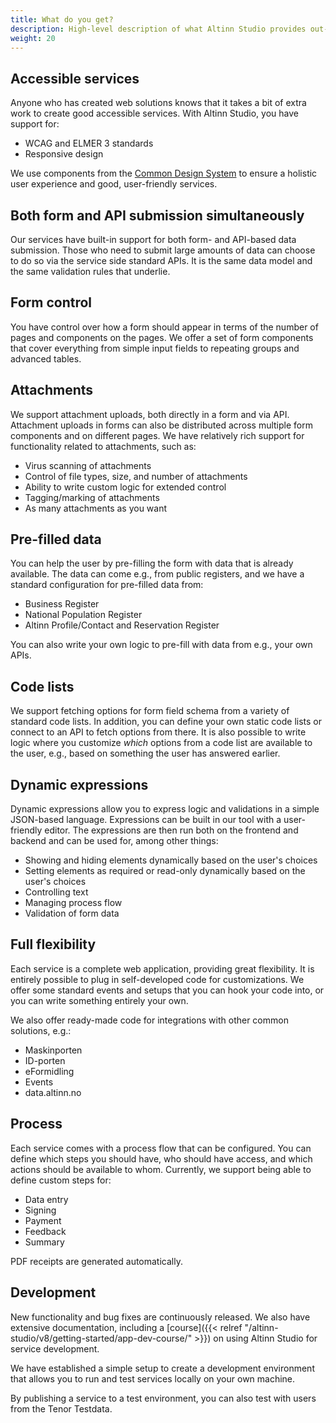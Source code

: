 ```yaml
---
title: What do you get?
description: High-level description of what Altinn Studio provides out-of-the-box
weight: 20
---
```


## Accessible services
Anyone who has created web solutions knows that it takes a bit of extra work to create good accessible services.
With Altinn Studio, you have support for:
- WCAG and ELMER 3 standards
- Responsive design

We use components from the [Common Design System](https://www.designsystemet.no/) to ensure a holistic user experience
and good, user-friendly services.

## Both form and API submission simultaneously
Our services have built-in support for both form- and API-based data submission. Those who need to submit
large amounts of data can choose to do so via the service side standard APIs. It is the same data model
and the same validation rules that underlie.

## Form control
You have control over how a form should appear in terms of the number of pages and components on the pages. We offer
a set of form components that cover everything from simple input fields to repeating groups and advanced tables.

## Attachments
We support attachment uploads, both directly in a form and via API. Attachment uploads in forms can also be distributed
across multiple form components and on different pages. We have relatively rich support for functionality
related to attachments, such as:
- Virus scanning of attachments
- Control of file types, size, and number of attachments
- Ability to write custom logic for extended control
- Tagging/marking of attachments
- As many attachments as you want

## Pre-filled data
You can help the user by pre-filling the form with data that is already available. The data can come
e.g., from public registers, and we have a standard configuration for pre-filled data from:
- Business Register
- National Population Register
- Altinn Profile/Contact and Reservation Register

You can also write your own logic to pre-fill with data from e.g., your own APIs.

## Code lists
We support fetching options for form field schema from a variety of standard code lists. In addition, you can define
your own static code lists or connect to an API to fetch options from there.
It is also possible to write logic where you customize _which_ options from a code list are available to the user,
e.g., based on something the user has answered earlier.

## Dynamic expressions
Dynamic expressions allow you to express logic and validations in a simple JSON-based language. Expressions can be built in our
tool with a user-friendly editor. The expressions are then run both on the frontend and backend and can be used for, among other things:
- Showing and hiding elements dynamically based on the user's choices
- Setting elements as required or read-only dynamically based on the user's choices
- Controlling text
- Managing process flow
- Validation of form data

## Full flexibility
Each service is a complete web application, providing great flexibility. It is entirely possible to plug in
self-developed code for customizations. We offer some standard events and setups that you can hook your code into,
or you can write something entirely your own.

We also offer ready-made code for integrations with other common solutions, e.g.:
- Maskinporten
- ID-porten
- eFormidling
- Events
- data.altinn.no

## Process
Each service comes with a process flow that can be configured. You can define which steps you should have, who should
have access, and which actions should be available to whom. Currently, we support being able to define custom steps for:
- Data entry
- Signing
- Payment
- Feedback
- Summary

PDF receipts are generated automatically.

## Development
New functionality and bug fixes are continuously released. We also have extensive documentation, including a
[course]({{< relref "/altinn-studio/v8/getting-started/app-dev-course/" >}}) on using Altinn Studio for service development.

We have established a simple setup to create a development environment that allows you to run and test services locally on
your own machine.

By publishing a service to a test environment, you can also test with users from the Tenor Testdata.
